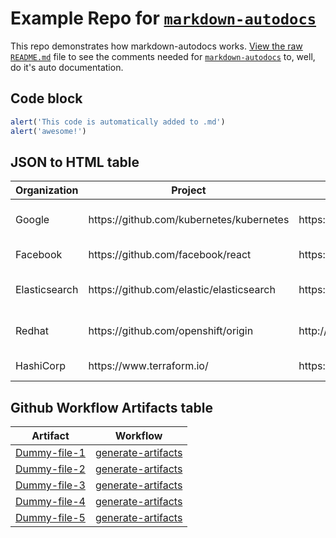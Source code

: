# Example Repo for [`markdown-autodocs`](https://github.com/marketplace/actions/markdown-autodocs)

This repo demonstrates how markdown-autodocs works. [View the raw `README.md`](https://raw.githubusercontent.com/dineshsonachalam/repo-using-markdown-autodocs/main/README.md) file to see the comments needed for [`markdown-autodocs`](https://github.com/marketplace/actions/markdown-autodocs) to, well, do it's auto documentation.

## Code block
<!-- MARKDOWN-AUTO-DOCS:START (CODE:src=../code-that-i-want-in-readme.js) -->
<!-- The below code snippet is automatically added from ../code-that-i-want-in-readme.js -->
```js
alert('This code is automatically added to .md')
alert('awesome!')
```
<!-- MARKDOWN-AUTO-DOCS:END -->

## JSON to HTML table
<!-- MARKDOWN-AUTO-DOCS:START (JSON_TO_HTML_TABLE:src=../json-that-i-want-in-readme-as-a-table.json) -->
<table class="JSON-TO-HTML-TABLE"><thead><tr><th class="organization-th">Organization</th><th class="project-th">Project</th><th class="website-th">Website</th><th class="license-th">License</th></tr></thead><tbody ><tr ><td class="organization-td td_text">Google</td><td class="project-td td_text">https://github.com/kubernetes/kubernetes</td><td class="website-td td_text">https://kubernetes.io/</td><td class="license-td td_text">Apache-2.0 License</td></tr>
<tr ><td class="organization-td td_text">Facebook</td><td class="project-td td_text">https://github.com/facebook/react</td><td class="website-td td_text">https://reactjs.org/</td><td class="license-td td_text">MIT License</td></tr>
<tr ><td class="organization-td td_text">Elasticsearch</td><td class="project-td td_text">https://github.com/elastic/elasticsearch</td><td class="website-td td_text">https://www.elastic.co/</td><td class="license-td td_text">Elastic License 2.0</td></tr>
<tr ><td class="organization-td td_text">Redhat</td><td class="project-td td_text">https://github.com/openshift/origin</td><td class="website-td td_text">http://www.openshift.org/</td><td class="license-td td_text">Apache-2.0 License</td></tr>
<tr ><td class="organization-td td_text">HashiCorp</td><td class="project-td td_text">https://www.terraform.io/</td><td class="website-td td_text">https://github.com/hashicorp/terraform</td><td class="license-td td_text">MPL-2.0 License</td></tr></tbody></table>
<!-- MARKDOWN-AUTO-DOCS:END -->

## Github Workflow Artifacts table
<!-- MARKDOWN-AUTO-DOCS:START (WORKFLOW_ARTIFACT_TABLE) -->
<table class="ARTIFACTS-TABLE"><thead><tr><th class="artifact-th">Artifact</th><th class="workflow-th">Workflow</th></tr></thead><tbody ><tr ><td class="artifact-td td_text"><a href=https://github.com/dineshsonachalam/repo-using-markdown-autodocs/suites/7802600482/artifacts/329124818>Dummy-file-1</a></td><td class="workflow-td td_text"><a href=https://github.com/dineshsonachalam/repo-using-markdown-autodocs/actions/runs/2853558571>generate-artifacts</a></td></tr>
<tr ><td class="artifact-td td_text"><a href=https://github.com/dineshsonachalam/repo-using-markdown-autodocs/suites/7802600482/artifacts/329124819>Dummy-file-2</a></td><td class="workflow-td td_text"><a href=https://github.com/dineshsonachalam/repo-using-markdown-autodocs/actions/runs/2853558571>generate-artifacts</a></td></tr>
<tr ><td class="artifact-td td_text"><a href=https://github.com/dineshsonachalam/repo-using-markdown-autodocs/suites/7802600482/artifacts/329124820>Dummy-file-3</a></td><td class="workflow-td td_text"><a href=https://github.com/dineshsonachalam/repo-using-markdown-autodocs/actions/runs/2853558571>generate-artifacts</a></td></tr>
<tr ><td class="artifact-td td_text"><a href=https://github.com/dineshsonachalam/repo-using-markdown-autodocs/suites/7802600482/artifacts/329124821>Dummy-file-4</a></td><td class="workflow-td td_text"><a href=https://github.com/dineshsonachalam/repo-using-markdown-autodocs/actions/runs/2853558571>generate-artifacts</a></td></tr>
<tr ><td class="artifact-td td_text"><a href=https://github.com/dineshsonachalam/repo-using-markdown-autodocs/suites/7802600482/artifacts/329124822>Dummy-file-5</a></td><td class="workflow-td td_text"><a href=https://github.com/dineshsonachalam/repo-using-markdown-autodocs/actions/runs/2853558571>generate-artifacts</a></td></tr></tbody></table>
<!-- MARKDOWN-AUTO-DOCS:END -->